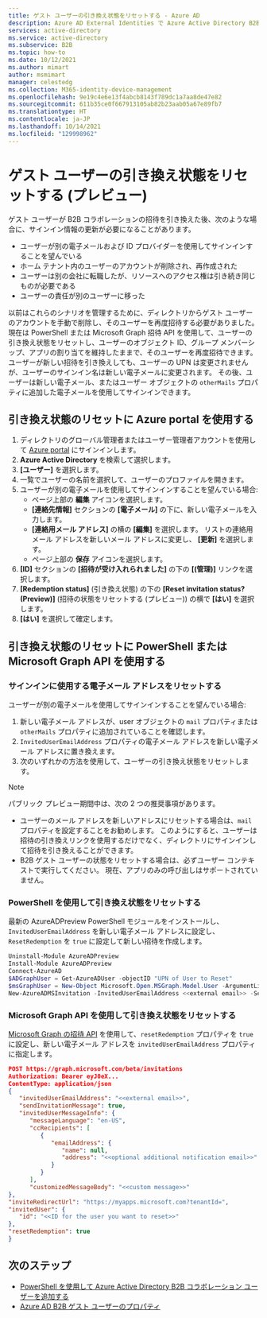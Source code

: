 ```yaml
---
title: ゲスト ユーザーの引き換え状態をリセットする - Azure AD
description: Azure AD External Identities で Azure Active Directory B2B ゲスト ユーザーの招待の引き換え状態をリセットする方法について学習します。
services: active-directory
ms.service: active-directory
ms.subservice: B2B
ms.topic: how-to
ms.date: 10/12/2021
ms.author: mimart
author: msmimart
manager: celestedg
ms.collection: M365-identity-device-management
ms.openlocfilehash: 9e19c4e6e13f4abcb8143f789dc1a7aa8de47e82
ms.sourcegitcommit: 611b35ce0f667913105ab82b23aab05a67e89fb7
ms.translationtype: HT
ms.contentlocale: ja-JP
ms.lasthandoff: 10/14/2021
ms.locfileid: "129998962"
---
```

# <a name="reset-redemption-status-for-a-guest-user-preview"></a>ゲスト ユーザーの引き換え状態をリセットする (プレビュー)

ゲスト ユーザーが B2B コラボレーションの招待を引き換えた後、次のような場合に、サインイン情報の更新が必要になることがあります。

- ユーザーが別の電子メールおよび ID プロバイダーを使用してサインインすることを望んでいる
- ホーム テナント内のユーザーのアカウントが削除され、再作成された
- ユーザーは別の会社に転職したが、リソースへのアクセス権は引き続き同じものが必要である
- ユーザーの責任が別のユーザーに移った

以前はこれらのシナリオを管理するために、ディレクトリからゲスト ユーザーのアカウントを手動で削除し、そのユーザーを再度招待する必要がありました。 現在は PowerShell または Microsoft Graph 招待 API を使用して、ユーザーの引き換え状態をリセットし、ユーザーのオブジェクト ID、グループ メンバーシップ、アプリの割り当てを維持したままで、そのユーザーを再度招待できます。 ユーザーが新しい招待を引き換えしても、ユーザーの UPN は変更されませんが、ユーザーのサインイン名は新しい電子メールに変更されます。 その後、ユーザーは新しい電子メール、またはユーザー オブジェクトの `otherMails` プロパティに追加した電子メールを使用してサインインできます。

## <a name="use-the-azure-portal-to-reset-redemption-status"></a>引き換え状態のリセットに Azure portal を使用する

1. ディレクトリのグローバル管理者またはユーザー管理者アカウントを使用して [Azure portal](https://portal.azure.com/) にサインインします。
1. **Azure Active Directory** を検索して選択します。
1. **[ユーザー]** を選択します。
1. 一覧でユーザーの名前を選択して、ユーザーのプロファイルを開きます。
1. ユーザーが別の電子メールを使用してサインインすることを望んでいる場合:
   - ページ上部の **編集** アイコンを選択します。
   - **[連絡先情報]** セクションの **[電子メール]** の下に、新しい電子メールを入力します。
   - **[連絡用メール アドレス]** の横の **[編集]** を選択します。 リストの連絡用メール アドレスを新しいメール アドレスに変更し、 **[更新]** を選択します。
   - ページ上部の **保存** アイコンを選択します。
1. **[ID]** セクションの **[招待が受け入れられました]** の下の **[(管理)]** リンクを選択します。
1. **[Redemption status]** \(引き換え状態\) の下の **[Reset invitation status? (Preview)]** \(招待の状態をリセットする (プレビュー)\) の横で **[はい]** を選択します。
1. **[はい]** を選択して確定します。


## <a name="use-powershell-or-microsoft-graph-api-to-reset-redemption-status"></a>引き換え状態のリセットに PowerShell または Microsoft Graph API を使用する

### <a name="reset-the-email-address-used-for-sign-in"></a>サインインに使用する電子メール アドレスをリセットする

ユーザーが別の電子メールを使用してサインインすることを望んでいる場合:

1. 新しい電子メール アドレスが、user オブジェクトの `mail` プロパティまたは `otherMails` プロパティに追加されていることを確認します。 
1.  `InvitedUserEmailAddress` プロパティの電子メール アドレスを新しい電子メール アドレスに置き換えます。
1. 次のいずれかの方法を使用して、ユーザーの引き換え状態をリセットします。

> [!NOTE]
>パブリック プレビュー期間中は、次の 2 つの推奨事項があります。
>- ユーザーのメール アドレスを新しいアドレスにリセットする場合は、`mail` プロパティを設定することをお勧めします。 このようにすると、ユーザーは招待の引き換えリンクを使用するだけでなく、ディレクトリにサインインして招待を引き換えることができます。
>- B2B ゲスト ユーザーの状態をリセットする場合は、必ずユーザー コンテキストで実行してください。 現在、アプリのみの呼び出しはサポートされていません。
>
### <a name="use-powershell-to-reset-redemption-status"></a>PowerShell を使用して引き換え状態をリセットする

最新の AzureADPreview PowerShell モジュールをインストールし、`InvitedUserEmailAddress` を新しい電子メール アドレスに設定し、`ResetRedemption` を `true` に設定して新しい招待を作成します。

```powershell  
Uninstall-Module AzureADPreview 
Install-Module AzureADPreview 
Connect-AzureAD 
$ADGraphUser = Get-AzureADUser -objectID "UPN of User to Reset"  
$msGraphUser = New-Object Microsoft.Open.MSGraph.Model.User -ArgumentList $ADGraphUser.ObjectId 
New-AzureADMSInvitation -InvitedUserEmailAddress <<external email>> -SendInvitationMessage $True -InviteRedirectUrl "http://myapps.microsoft.com" -InvitedUser $msGraphUser -ResetRedemption $True 
```

### <a name="use-microsoft-graph-api-to-reset-redemption-status"></a>Microsoft Graph API を使用して引き換え状態をリセットする

[Microsoft Graph の招待 API](/graph/api/resources/invitation?view=graph-rest-beta&preserve-view=true) を使用して、`resetRedemption` プロパティを `true` に設定し、新しい電子メール アドレスを `invitedUserEmailAddress` プロパティに指定します。

```json
POST https://graph.microsoft.com/beta/invitations  
Authorization: Bearer eyJ0eX...  
ContentType: application/json  
{  
   "invitedUserEmailAddress": "<<external email>>",  
   "sendInvitationMessage": true,  
   "invitedUserMessageInfo": {  
      "messageLanguage": "en-US",  
      "ccRecipients": [  
         {  
            "emailAddress": {  
               "name": null,  
               "address": "<<optional additional notification email>>"  
            }  
         } 
      ],  
      "customizedMessageBody": "<<custom message>>"  
},  
"inviteRedirectUrl": "https://myapps.microsoft.com?tenantId=",  
"invitedUser": {  
   "id": "<<ID for the user you want to reset>>"  
}, 
"resetRedemption": true 
}
```

## <a name="next-steps"></a>次のステップ

- [PowerShell を使用して Azure Active Directory B2B コラボレーション ユーザーを追加する](customize-invitation-api.md#powershell)
- [Azure AD B2B ゲスト ユーザーのプロパティ](user-properties.md)
